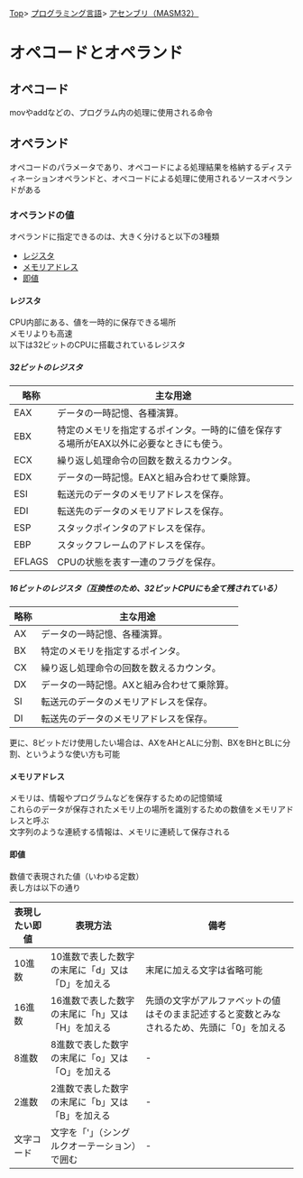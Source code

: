 [Top](../../../index.md)\>
[プログラミング言語](../../pgl.md)\>
[アセンブリ（MASM32）](../language_0001.md)

# オペコードとオペランド

## オペコード

movやaddなどの、プログラム内の処理に使用される命令

## オペランド

オペコードのパラメータであり、オペコードによる処理結果を格納するディスティネーションオペランドと、オペコードによる処理に使用されるソースオペランドがある

### オペランドの値

オペランドに指定できるのは、大きく分けると以下の3種類

+ [レジスタ](#レジスタ)
+ [メモリアドレス](#メモリアドレス)
+ [即値](#即値)

#### レジスタ

CPU内部にある、値を一時的に保存できる場所  
メモリよりも高速  
以下は32ビットのCPUに搭載されているレジスタ

##### 32ビットのレジスタ

|略称|主な用途|
----|----
|EAX|データの一時記憶、各種演算。|
|EBX|特定のメモリを指定するポインタ。一時的に値を保存する場所がEAX以外に必要なときにも使う。|
|ECX|繰り返し処理命令の回数を数えるカウンタ。|
|EDX|データの一時記憶。EAXと組み合わせて乗除算。|
|ESI|転送元のデータのメモリアドレスを保存。|
|EDI|転送先のデータのメモリアドレスを保存。|
|ESP|スタックポインタのアドレスを保存。|
|EBP|スタックフレームのアドレスを保存。|
|EFLAGS|CPUの状態を表す一連のフラグを保存。|

##### 16ビットのレジスタ（互換性のため、32ビットCPUにも全て残されている）

|略称|主な用途|
----|----
|AX|データの一時記憶、各種演算。|
|BX|特定のメモリを指定するポインタ。|
|CX|繰り返し処理命令の回数を数えるカウンタ。|
|DX|データの一時記憶。AXと組み合わせて乗除算。|
|SI|転送元のデータのメモリアドレスを保存。|
|DI|転送先のデータのメモリアドレスを保存。|

更に、8ビットだけ使用したい場合は、AXをAHとALに分割、BXをBHとBLに分割、というような使い方も可能

#### メモリアドレス

メモリは、情報やプログラムなどを保存するための記憶領域  
これらのデータが保存されたメモリ上の場所を識別するための数値をメモリアドレスと呼ぶ  
文字列のような連続する情報は、メモリに連続して保存される

#### 即値

数値で表現された値（いわゆる定数）  
表し方は以下の通り

|表現したい即値|表現方法|備考|
----|----|----
|10進数|10進数で表した数字の末尾に「d」又は「D」を加える|末尾に加える文字は省略可能|
|16進数|16進数で表した数字の末尾に「h」又は「H」を加える|先頭の文字がアルファベットの値はそのまま記述すると変数とみなされるため、先頭に「0」を加える|
|8進数|8進数で表した数字の末尾に「o」又は「O」を加える|-|
|2進数|2進数で表した数字の末尾に「b」又は「B」を加える|-|
|文字コード|文字を「'」（シングルクオーテーション）で囲む|-|